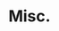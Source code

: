 ---
layout: page
title: Misc.
nav: true
nav_order: 100
dropdown: true
# children: 
#    - title: WIP
#      permalink: /wip/
#    - title: divider
---